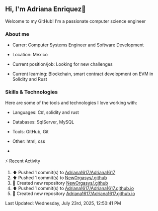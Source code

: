 ## Hi, I'm Adriana Enriquez👋

Welcome to my GitHub! I'm a passionate computer science engineer

### About me

* Carrer: Computer Systems Engineer and Software Development

* Location: Mexico

* Current position/job: Looking for new challenges

* Current learning: Blockchain, smart contract development on EVM in Solidity and Rust

### Skills & Technologies 

Here are some of the tools and technologies I love working with:

* ⁠Languages: C#, solidity and rust
  
* ⁠Databases: SqlServer, MySQL
  
* ⁠Tools: GitHub, Git
  
* ⁠Other: html, css

* 



⚡ Recent Activity

<!--RECENT_ACTIVITY:start-->
1. ⬆️ Pushed 1 commit(s) to [Adriana1617/Adriana1617](https://github.com/Adriana1617/Adriana1617)<br>
2. ⬆️ Pushed 1 commit(s) to [NewOrgasys/.github](https://github.com/NewOrgasys/.github)<br>
3. 📔 Created new repository [NewOrgasys/.github](https://github.com/NewOrgasys/.github)<br>
4. ⬆️ Pushed 1 commit(s) to [Adriana1617/Adriana1617.github.io](https://github.com/Adriana1617/Adriana1617.github.io)<br>
5. 📔 Created new repository [Adriana1617/Adriana1617.github.io](https://github.com/Adriana1617/Adriana1617.github.io)<br>
<!--RECENT_ACTIVITY:end-->

<!--RECENT_ACTIVITY:last_update-->
Last Updated: Wednesday, July 23rd, 2025, 12:50:41 PM
<!--RECENT_ACTIVITY:last_update_end-->
